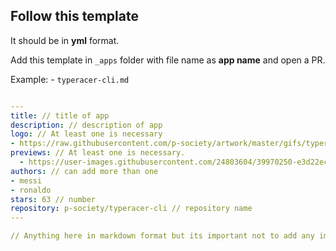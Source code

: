 ## Follow this template

It should be in **yml** format.

Add this template in `_apps` folder with file name as **app name** and open a PR.

Example: - `typeracer-cli.md`

```yml

---
title: // title of app
description: // description of app
logo: // At least one is necessary
- https://raw.githubusercontent.com/p-society/artwork/master/gifs/typeracer.gif
previews: // At least one is necessary.
  - https://user-images.githubusercontent.com/24803604/39970250-e3d22eca-5705-11e8-9c89-472ff4d982ea.gif
authors: // can add more than one
- messi
- ronaldo
stars: 63 // number
repository: p-society/typeracer-cli // repository name
---

// Anything here in markdown format but its important not to add any images or video here.
